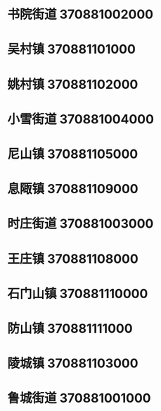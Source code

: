 # 书院街道 370881002000
# 吴村镇 370881101000
# 姚村镇 370881102000
# 小雪街道 370881004000
# 尼山镇 370881105000
# 息陬镇 370881109000
# 时庄街道 370881003000
# 王庄镇 370881108000
# 石门山镇 370881110000
# 防山镇 370881111000
# 陵城镇 370881103000
# 鲁城街道 370881001000
